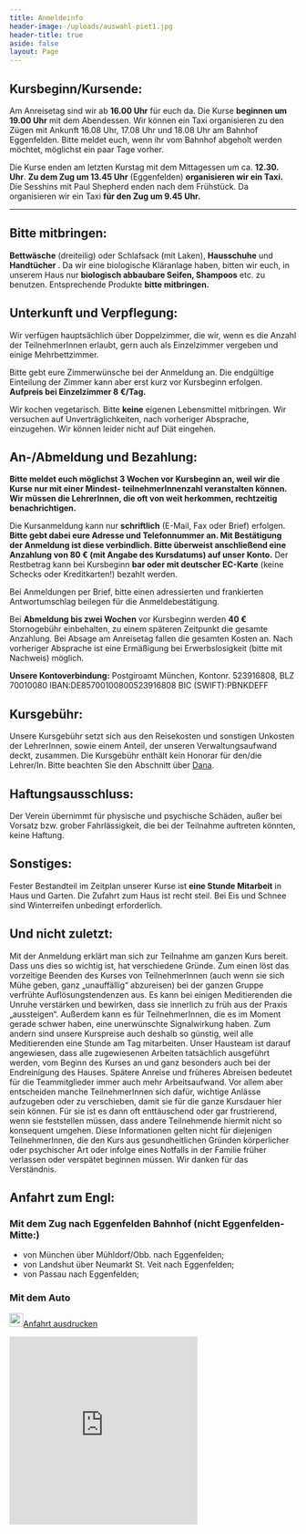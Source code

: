```yaml
---
title: Anmeldeinfo
header-image: /uploads/auswahl-piet1.jpg
header-title: true
aside: false
layout: Page
---
```

## Kursbeginn/Kursende:

Am Anreisetag sind wir ab **16.00 Uhr** für euch da.
Die Kurse **beginnen um 19.00 Uhr** mit dem Abendessen.
Wir können ein Taxi organisieren zu den Zügen mit Ankunft 16.08 Uhr, 17.08 Uhr und 18.08 Uhr am Bahnhof Eggenfelden. 
Bitte meldet euch, wenn ihr vom Bahnhof abgeholt werden möchtet, möglichst ein paar Tage vorher.

Die Kurse enden am letzten Kurstag mit dem Mittagessen um ca. **12.30. Uhr**.
**Zu dem Zug um 13.45 Uhr** (Eggenfelden) **organisieren wir ein Taxi.**  
Die Sesshins mit Paul Shepherd enden nach dem Frühstück. Da organisieren wir ein Taxi **für den Zug um 9.45 Uhr.**

** ** 

## Bitte mitbringen:

**Bettwäsche**  (dreiteilig) oder Schlafsack (mit Laken), **Hausschuhe**  und **Handtücher** . Da wir eine biologische Kläranlage haben, bitten wir euch, in unserem Haus nur **biologisch abbaubare Seifen, Shampoos**  etc. zu benutzen. Entsprechende Produkte **bitte mitbringen.**  

## Unterkunft und Verpflegung:

Wir verfügen hauptsächlich über Doppelzimmer, die wir, wenn es die Anzahl der TeilnehmerInnen erlaubt, gern auch als Einzelzimmer vergeben und einige Mehrbettzimmer.  

Bitte gebt eure Zimmerwünsche bei der Anmeldung an. Die endgültige Einteilung der Zimmer kann aber erst kurz vor Kursbeginn erfolgen. **Aufpreis bei Einzelzimmer 8 €/Tag.**  

Wir kochen vegetarisch. Bitte **keine**  eigenen Lebensmittel mitbringen. Wir versuchen auf Unverträglichkeiten, nach vorheriger Absprache, einzugehen. Wir können leider nicht auf Diät eingehen. 

## An-/Abmeldung und Bezahlung:

**Bitte meldet euch möglichst 3 Wochen vor Kursbeginn an, weil wir die Kurse nur mit einer Mindest- teilnehmerInnenzahl veranstalten können. Wir müssen die LehrerInnen, die oft von weit herkommen, rechtzeitig benachrichtigen.**

Die Kursanmeldung kann nur **schriftlich** (E-Mail, Fax oder Brief) erfolgen. **Bitte gebt dabei eure Adresse und Telefonnummer an. Mit Bestätigung der Anmeldung ist diese verbindlich. Bitte überweist anschließend eine Anzahlung von 80 € (mit Angabe des Kursdatums) auf unser Konto.** Der Restbetrag kann bei Kursbeginn **bar oder mit  deutscher EC-Karte** (keine Schecks oder Kreditkarten!) bezahlt werden.

Bei Anmeldungen per Brief, bitte einen adressierten und frankierten Antwortumschlag beilegen für die Anmeldebestätigung.

Bei **Abmeldung bis zwei Wochen** vor Kursbeginn werden **40 €**  Stornogebühr einbehalten, zu einem späteren Zeitpunkt die gesamte Anzahlung. Bei Absage am Anreisetag fallen die gesamten Kosten an. Nach vorheriger Absprache ist eine Ermäßigung bei Erwerbslosigkeit (bitte mit Nachweis) möglich.   

**Unsere Kontoverbindung:**
Postgiroamt München, Kontonr. 523916808, BLZ 70010080
IBAN:DE85700100800523916808
BIC (SWIFT):PBNKDEFF  

## Kursgebühr:

Unsere Kursgebühr setzt sich aus den Reisekosten und sonstigen Unkosten der LehrerInnen, sowie einem Anteil, der unseren Verwaltungsaufwand deckt, zusammen. Die Kursgebühr enthält kein Honorar für den/die Lehrer/In. Bitte beachten Sie den Abschnitt über [Dana](/dana). 

## Haftungsausschluss:

Der Verein übernimmt für physische und psychische Schäden, außer bei Vorsatz bzw. grober Fahrlässigkeit, die bei der Teilnahme auftreten könnten, keine Haftung. 

## Sonstiges:

Fester Bestandteil im Zeitplan unserer Kurse ist **eine Stunde Mitarbeit** in Haus und Garten.
Die Zufahrt zum Haus ist recht steil. Bei Eis und Schnee sind Winterreifen unbedingt erforderlich.

## Und nicht zuletzt:

Mit der Anmeldung erklärt man sich zur Teilnahme am ganzen Kurs bereit. Dass uns dies so wichtig ist, hat verschiedene Gründe.
Zum einen löst das vorzeitige Beenden des Kurses von TeilnehmerInnen (auch wenn sie sich Mühe geben, ganz „unauffällig“ abzureisen) bei der ganzen Gruppe verfrühte Auflösungstendenzen aus. Es kann bei einigen Meditierenden die Unruhe verstärken und bewirken, dass sie innerlich zu früh aus der Praxis „aussteigen“. Außerdem kann es für TeilnehmerInnen, die es im Moment gerade schwer haben, eine unerwünschte Signalwirkung haben.
Zum andern sind unsere Kurspreise auch deshalb so günstig, weil alle Meditierenden eine Stunde am Tag mitarbeiten. Unser Hausteam ist darauf angewiesen, dass alle zugewiesenen Arbeiten tatsächlich ausgeführt werden, vom Beginn des Kurses an und ganz besonders auch bei der Endreinigung des Hauses. Spätere Anreise und früheres Abreisen bedeutet für die Teammitglieder immer auch mehr Arbeitsaufwand.
Vor allem aber entscheiden manche TeilnehmerInnen sich dafür, wichtige Anlässe aufzugeben oder zu verschieben, damit sie für die ganze Kursdauer hier sein können. Für sie ist es dann oft enttäuschend oder gar frustrierend, wenn sie feststellen müssen, dass andere Teilnehmende hiermit nicht so konsequent umgehen.
Diese Informationen gelten nicht für diejenigen TeilnehmerInnen, die den Kurs aus gesundheitlichen Gründen körperlicher oder psychischer Art oder infolge eines Notfalls in der Familie früher verlassen oder verspätet beginnen müssen.
Wir danken für das Verständnis. 

## Anfahrt zum Engl:

### **Mit dem Zug nach Eggenfelden Bahnhof (nicht Eggenfelden-Mitte:)**

*   von München über Mühldorf/Obb. nach Eggenfelden; 
*   von Landshut über Neumarkt St. Veit nach Eggenfelden;
*   von Passau nach Eggenfelden; 


### **Mit dem Auto** 
<a href="/uploads/Anfahrt_Seminarhaus_Engl.pdf" target="_blank"><img src="/assets/img/button_pdf.png" alt="" width="24" height="24" align="bottom">Anfahrt ausdrucken</a>

<iframe width="330" height="330" frameborder="0" scrolling="no" marginheight="0" marginwidth="0" src="https://maps.google.de/maps?f=q&hl=de&geocode=&time=&date=&ttype=&q=seminarhaus+engl,+unterdietfurt&ie=UTF8&om=1&cid=48368279,12666335,7242867742021660692&s=AARTsJpG_V3wNYiISKVmVhRxFio_xxZH8Q&ll=48.614754,12.801819&spn=1.089495,1.922607&z=9&iwloc=A&output=embed"></iframe>  
